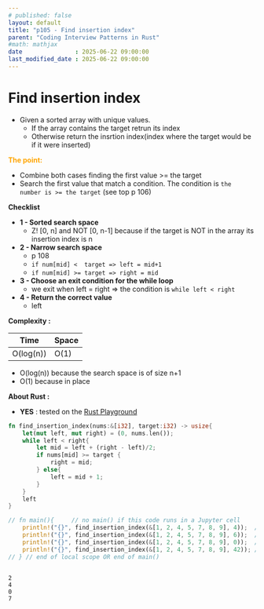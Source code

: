 ```yaml
---
# published: false
layout: default
title: "p105 - Find insertion index"
parent: "Coding Interview Patterns in Rust"
#math: mathjax
date               : 2025-06-22 09:00:00
last_modified_date : 2025-06-22 09:00:00
---
```


# Find insertion index

* Given a sorted array with unique values.
    * If the array contains the target retrun its index
    * Otherwise return the insrtion index(index where the target would be if it were inserted)

<span style="color:orange"><b>The point:</b></span>

* Combine both cases finding the first value >= the target
* Search the first value that match a condition. The condition is  ``the number is >= the target`` (see top p 106)

**Checklist**
* **1 - Sorted search space**
    * Z! [0, n] and NOT [0, n-1] because if the target is NOT in the array its insertion index is n
* **2 - Narrow search space**
    * p 108 
    * ``if num[mid] <  target => left = mid+1``
    * ``if num[mid] >= target => right = mid``
* **3 - Choose an exit condition for the while loop**
    * we exit when left = right => the condition is ``while left < right``
* **4 - Return the correct value**
    * left

**Complexity :**

| Time | Space |
|------|-------|
| O(log(n)) | O(1)  |

* O(log(n)) because the search space is of size n+1
* O(1) because in place 

**About Rust :**
* **YES** : tested on the [Rust Playground](https://play.rust-lang.org/)

<!-- 
<span style="color:red"><b>TODO : </b></span> 
* Add comments in the source code        
 -->

<!-- * <span style="color:lime"><b>Preferred solution?</b></span>      -->



```rust
fn find_insertion_index(nums:&[i32], target:i32) -> usize{
    let(mut left, mut right) = (0, nums.len());
    while left < right{
        let mid = left + (right - left)/2;
        if nums[mid] >= target {
            right = mid;
        } else{
            left = mid + 1;
        }
    }
    left
}

// fn main(){     // no main() if this code runs in a Jupyter cell 
    println!("{}", find_insertion_index(&[1, 2, 4, 5, 7, 8, 9], 4));  // 2
    println!("{}", find_insertion_index(&[1, 2, 4, 5, 7, 8, 9], 6));  // 4
    println!("{}", find_insertion_index(&[1, 2, 4, 5, 7, 8, 9], 0));  // 0
    println!("{}", find_insertion_index(&[1, 2, 4, 5, 7, 8, 9], 42)); // 7
// } // end of local scope OR end of main()       
            
```

    2
    4
    0
    7

